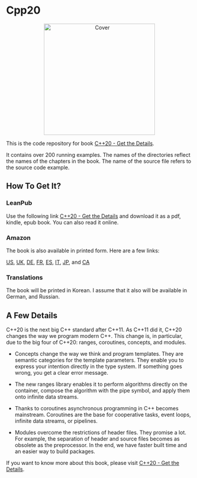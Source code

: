 # Cpp20

<p align="center">
<img src="https://user-images.githubusercontent.com/18601589/116213798-5fb24500-a746-11eb-9114-74b02f7a47eb.png" alt="Cover" width="300"/>
</p>


This is the code repository for book [C++20 - Get the Details](https://leanpub.com/c20). 

It contains over 200 running examples. The names of the directories reflect the names of the chapters in the book. The name of the source file refers to the source code example.

## How To Get It?

### LeanPub 

Use the following link [C++20 - Get the Details](https://leanpub.com/c20) and download it as a pdf, kindle, epub book. You can also read it online.

### Amazon

The book is also available in printed form. Here are a few links:

[US](https://www.amazon.com/dp/B09328NKXK), [UK](https://www.amazon.co.uk/dp/B09328NKXK), [DE](https://www.amazon.de/dp/B09328NKXK), [FR](https://www.amazon.fr/dp/B09328NKXK), [ES](https://www.amazon.es/dp/B09328NKXK), [IT](https://www.amazon.it/dp/B09328NKXK), [JP](https://www.amazon.co.jp/dp/B09328NKXK), and [CA](https://www.amazon.ca/dp/B09328NKXK)

### Translations

The book will be printed in Korean. I assume that it also will be available in German, and Russian. 

## A Few Details

C++20 is the next big C++ standard after C++11. As C++11 did it, C++20 changes the way we program modern C++. This change is, in particular, due to the big four of C++20: ranges, coroutines, concepts, and modules. 

* Concepts change the way we think and program templates. They are semantic categories for the template parameters. They enable you to express your intention directly in the type system. If something goes wrong, you get a clear error message.
   
* The new ranges library enables it to perform algorithms directly on the container, compose the algorithm with the pipe symbol, and apply them onto infinite data streams.
    
* Thanks to coroutines asynchronous programming in C++ becomes mainstream. Coroutines are the base for cooperative tasks, event loops, infinite data streams, or pipelines.
    
* Modules overcome the restrictions of header files. They promise a lot. For example, the separation of header and source files becomes as obsolete as the preprocessor. In the end, we have faster built time and an easier way to build packages.

If you want to know more about this book, please visit [C++20 - Get the Details](https://leanpub.com/c20).




